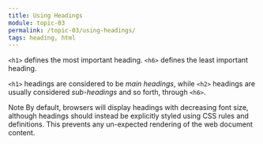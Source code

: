 ```yaml
---
title: Using Headings
module: topic-03
permalink: /topic-03/using-headings/
tags: heading, html
---
```


<div class="divider-heading"></div>

`<h1>` defines the most important heading. `<h6>` defines the least important heading.

`<h1>` headings are considered to be _main headings_, while `<h2>` headings are usually considered _sub-headings_ and so forth, through `<h6>`.

<span class="label label-info">Note</span> By default, browsers will display headings with decreasing font size, although headings should instead be explicitly styled using CSS rules and definitions. This prevents any un-expected rendering of the web document content.


<div class="codepen-embed">
  <p data-height="400" data-theme-id="30567" data-slug-hash="ZJZEXa" data-default-tab="html,result" data-user="Media-Ed-Online" data-pen-title="HTML Headings" class="codepen"></p>
</div>
